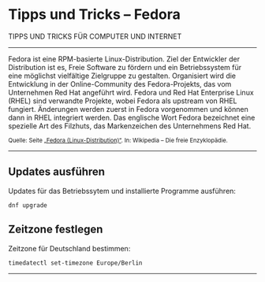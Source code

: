 # Tipps und Tricks&nbsp;– Fedora

TIPPS UND TRICKS FÜR COMPUTER UND INTERNET

---

Fedora ist eine RPM-basierte Linux-Distribution. Ziel der Entwickler der Distribution ist es, Freie Software zu fördern und ein Betriebssystem für eine möglichst vielfältige Zielgruppe zu gestalten. Organisiert wird die Entwicklung in der Online-Community des Fedora-Projekts, das vom Unternehmen Red Hat angeführt wird. Fedora und Red Hat Enterprise Linux (RHEL) sind verwandte Projekte, wobei Fedora als upstream von RHEL fungiert. Änderungen werden zuerst in Fedora vorgenommen und können dann in RHEL integriert werden. Das englische Wort Fedora bezeichnet eine spezielle Art des Filzhuts, das Markenzeichen des Unternehmens Red Hat.

<sub>Quelle: Seite [„Fedora (Linux-Distribution)“](https://de.wikipedia.org/wiki/Fedora_(Linux-Distribution)). In: Wikipedia – Die freie Enzyklopädie.</sub>

---

## Updates ausführen

Updates für das Betriebssytem und installierte Programme ausführen:

``dnf upgrade``

## Zeitzone festlegen

Zeitzone für Deutschland bestimmen:

``timedatectl set-timezone Europe/Berlin``

---
